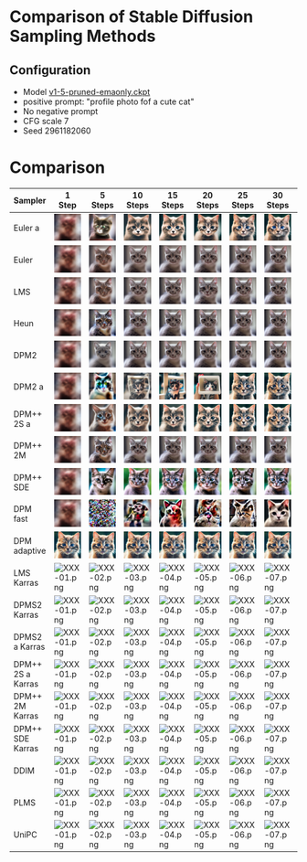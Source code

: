# Comparison of Stable Diffusion Sampling Methods

## Configuration
* Model [v1-5-pruned-emaonly.ckpt](https://huggingface.co/runwayml/stable-diffusion-v1-5/resolve/main/v1-5-pruned-emaonly.ckpt)
* positive prompt: "profile photo fof a cute cat"
* No negative prompt
* CFG scale 7
* Seed 2961182060


# Comparison

| Sampler | 1 <br> Step | 5 <br> Steps | 10 <br> Steps | 15 <br> Steps | 20 <br> Steps | 25 <br> Steps | 30 <br> Steps | 35 <br> Steps | 40 <br> Steps | 45 <br> Steps | 50 <br> Steps | 55 <br> Steps | 60 <br> Steps|
| - | - | - | -| - | - | - | - | - | - | - | - | - | - |
| Euler a | ![00000-2961182060.png](images/sd-comparison/00000-2961182060.png) | ![00001-2961182060.png](images/sd-comparison/00001-2961182060.png) | ![00002-2961182060.png](images/sd-comparison/00002-2961182060.png) | ![00003-2961182060.png](images/sd-comparison/00003-2961182060.png) | ![00004-2961182060.png](images/sd-comparison/00004-2961182060.png) | ![00005-2961182060.png](images/sd-comparison/00005-2961182060.png) | ![00006-2961182060.png](images/sd-comparison/00006-2961182060.png) | ![00007-2961182060.png](images/sd-comparison/00007-2961182060.png) | ![00008-2961182060.png](images/sd-comparison/00008-2961182060.png) | ![00009-2961182060.png](images/sd-comparison/00009-2961182060.png) | ![00010-2961182060.png](images/sd-comparison/00010-2961182060.png) | ![00011-2961182060.png](images/sd-comparison/00011-2961182060.png) | ![00012-2961182060.png](images/sd-comparison/00012-2961182060.png) |
| Euler | ![00013-2961182060.png](images/sd-comparison/00013-2961182060.png) | ![00014-2961182060.png](images/sd-comparison/00014-2961182060.png) | ![00015-2961182060.png](images/sd-comparison/00015-2961182060.png) | ![00016-2961182060.png](images/sd-comparison/00016-2961182060.png) | ![00017-2961182060.png](images/sd-comparison/00017-2961182060.png) | ![00019-2961182060.png](images/sd-comparison/00019-2961182060.png) | ![00020-2961182060.png](images/sd-comparison/00020-2961182060.png) | ![00021-2961182060.png](images/sd-comparison/00021-2961182060.png) | ![00022-2961182060.png](images/sd-comparison/00022-2961182060.png) | ![00023-2961182060.png](images/sd-comparison/00023-2961182060.png) | ![00024-2961182060.png](images/sd-comparison/00024-2961182060.png) | ![00025-2961182060.png](images/sd-comparison/00025-2961182060.png) | ![00026-2961182060.png](images/sd-comparison/00026-2961182060.png) |
| LMS | ![00027-2961182060.png](images/sd-comparison/00027-2961182060.png) | ![00028-2961182060.png](images/sd-comparison/00028-2961182060.png) | ![00029-2961182060.png](images/sd-comparison/00029-2961182060.png) | ![00030-2961182060.png](images/sd-comparison/00030-2961182060.png) | ![00031-2961182060.png](images/sd-comparison/00031-2961182060.png) | ![00032-2961182060.png](images/sd-comparison/00032-2961182060.png) | ![00033-2961182060.png](images/sd-comparison/00033-2961182060.png) | ![00034-2961182060.png](images/sd-comparison/00034-2961182060.png) | ![00035-2961182060.png](images/sd-comparison/00035-2961182060.png) | ![00036-2961182060.png](images/sd-comparison/00036-2961182060.png) | ![00037-2961182060.png](images/sd-comparison/00037-2961182060.png) | ![00038-2961182060.png](images/sd-comparison/00038-2961182060.png) | ![00039-2961182060.png](images/sd-comparison/00039-2961182060.png) |
| Heun | ![00040-2961182060.png](images/sd-comparison/00040-2961182060.png)| ![00041-2961182060.png](images/sd-comparison/00041-2961182060.png) | ![00042-2961182060.png](images/sd-comparison/00042-2961182060.png) | ![00043-2961182060.png](images/sd-comparison/00043-2961182060.png) | ![00044-2961182060.png](images/sd-comparison/00044-2961182060.png) | ![00045-2961182060.png](images/sd-comparison/00045-2961182060.png) | ![00046-2961182060.png](images/sd-comparison/00046-2961182060.png) | ![00047-2961182060.png](images/sd-comparison/00047-2961182060.png) | ![00048-2961182060.png](images/sd-comparison/00048-2961182060.png) | ![00049-2961182060.png](images/sd-comparison/00049-2961182060.png) | ![00050-2961182060.png](images/sd-comparison/00050-2961182060.png) | ![00051-2961182060.png](images/sd-comparison/00051-2961182060.png) | ![00052-2961182060.png](images/sd-comparison/00052-2961182060.png) |
| DPM2 | ![DPM2-01.png](images/sd-comparison/DPM2-01.png)| ![DPM2-02.png](images/sd-comparison/DPM2-02.png) | ![DPM2-03.png](images/sd-comparison/DPM2-03.png) | ![DPM2-04.png](images/sd-comparison/DPM2-04.png) | ![DPM2-05.png](images/sd-comparison/DPM2-05.png) | ![DPM2-06.png](images/sd-comparison/DPM2-06.png) | ![DPM2-07.png](images/sd-comparison/DPM2-07.png) | ![DPM2-08.png](images/sd-comparison/DPM2-08.png) | ![DPM2-09.png](images/sd-comparison/DPM2-09.png) | ![DPM2-10.png](images/sd-comparison/DPM2-10.png) | ![DPM2-11.png](images/sd-comparison/DPM2-11.png) | ![DPM2-12.png](images/sd-comparison/DPM2-12.png) | ![DPM2-13.png](images/sd-comparison/DPM2-13.png) | 
| DPM2 a | ![DPM2-a-01.png](images/sd-comparison/DPM2-a-01.png)| ![DPM2-a-02.png](images/sd-comparison/DPM2-a-02.png) | ![DPM2-a-03.png](images/sd-comparison/DPM2-a-03.png) | ![DPM2-a-04.png](images/sd-comparison/DPM2-a-04.png) | ![DPM2-a-05.png](images/sd-comparison/DPM2-a-05.png) | ![DPM2-a-06.png](images/sd-comparison/DPM2-a-06.png) | ![DPM2-a-07.png](images/sd-comparison/DPM2-a-07.png) | ![DPM2-a-08.png](images/sd-comparison/DPM2-a-08.png) | ![DPM2-a-09.png](images/sd-comparison/DPM2-a-09.png) | ![DPM2-a-10.png](images/sd-comparison/DPM2-a-10.png) | ![DPM2-a-11.png](images/sd-comparison/DPM2-a-11.png) | ![DPM2-a-12.png](images/sd-comparison/DPM2-a-12.png) | ![DPM2-a-13.png](images/sd-comparison/DPM2-a-13.png) | 
| DPM++ 2S a | ![DPM++2S-a-01.png](images/sd-comparison/DPM++2S-a-01.png)| ![DPM++2S-a-02.png](images/sd-comparison/DPM++2S-a-02.png) | ![DPM++2S-a-03.png](images/sd-comparison/DPM++2S-a-03.png) | ![DPM++2S-a-04.png](images/sd-comparison/DPM++2S-a-04.png) | ![DPM++2S-a-05.png](images/sd-comparison/DPM++2S-a-05.png) | ![DPM++2S-a-06.png](images/sd-comparison/DPM++2S-a-06.png) | ![DPM++2S-a-07.png](images/sd-comparison/DPM++2S-a-07.png) | ![DPM++2S-a-08.png](images/sd-comparison/DPM++2S-a-08.png) | ![DPM++2S-a-09.png](images/sd-comparison/DPM++2S-a-09.png) | ![DPM++2S-a-10.png](images/sd-comparison/DPM++2S-a-10.png) | ![DPM++2S-a-11.png](images/sd-comparison/DPM++2S-a-11.png) | ![DPM++2S-a-12.png](images/sd-comparison/DPM++2S-a-12.png) | ![DPM++2S-a-13.png](images/sd-comparison/DPM++2S-a-13.png) | 
| DPM++ 2M | ![DPM++2M-01.png](images/sd-comparison/DPM++2M-01.png)| ![DPM++2M-02.png](images/sd-comparison/DPM++2M-02.png) | ![DPM++2M-03.png](images/sd-comparison/DPM++2M-03.png) | ![DPM++2M-04.png](images/sd-comparison/DPM++2M-04.png) | ![DPM++2M-05.png](images/sd-comparison/DPM++2M-05.png) | ![DPM++2M-06.png](images/sd-comparison/DPM++2M-06.png) | ![DPM++2M-07.png](images/sd-comparison/DPM++2M-07.png) | ![DPM++2M-08.png](images/sd-comparison/DPM++2M-08.png) | ![DPM++2M-09.png](images/sd-comparison/DPM++2M-09.png) | ![DPM++2M-10.png](images/sd-comparison/DPM++2M-10.png) | ![DPM++2M-11.png](images/sd-comparison/DPM++2M-11.png) | ![DPM++2M-12.png](images/sd-comparison/DPM++2M-12.png) | ![DPM++2M-13.png](images/sd-comparison/DPM++2M-13.png) | 
| DPM++ SDE | ![DPM++SDE-01.png](images/sd-comparison/DPM++SDE-01.png)| ![DPM++SDE-02.png](images/sd-comparison/DPM++SDE-02.png) | ![DPM++SDE-03.png](images/sd-comparison/DPM++SDE-03.png) | ![DPM++SDE-04.png](images/sd-comparison/DPM++SDE-04.png) | ![DPM++SDE-05.png](images/sd-comparison/DPM++SDE-05.png) | ![DPM++SDE-06.png](images/sd-comparison/DPM++SDE-06.png) | ![DPM++SDE-07.png](images/sd-comparison/DPM++SDE-07.png) | ![DPM++SDE-08.png](images/sd-comparison/DPM++SDE-08.png) | ![DPM++SDE-09.png](images/sd-comparison/DPM++SDE-09.png) | ![DPM++SDE-10.png](images/sd-comparison/DPM++SDE-10.png) | ![DPM++SDE-11.png](images/sd-comparison/DPM++SDE-11.png) | ![DPM++SDE-12.png](images/sd-comparison/DPM++SDE-12.png) | ![DPM++SDE-13.png](images/sd-comparison/DPM++SDE-13.png) | 
| DPM fast | ![DPM-fast-01.png](images/sd-comparison/DPM-fast-01.png)| ![DPM-fast-02.png](images/sd-comparison/DPM-fast-02.png) | ![DPM-fast-03.png](images/sd-comparison/DPM-fast-03.png) | ![DPM-fast-04.png](images/sd-comparison/DPM-fast-04.png) | ![DPM-fast-05.png](images/sd-comparison/DPM-fast-05.png) | ![DPM-fast-06.png](images/sd-comparison/DPM-fast-06.png) | ![DPM-fast-07.png](images/sd-comparison/DPM-fast-07.png) | ![DPM-fast-08.png](images/sd-comparison/DPM-fast-08.png) | ![DPM-fast-09.png](images/sd-comparison/DPM-fast-09.png) | ![DPM-fast-10.png](images/sd-comparison/DPM-fast-10.png) | ![DPM-fast-11.png](images/sd-comparison/DPM-fast-11.png) | ![DPM-fast-12.png](images/sd-comparison/DPM-fast-12.png) | ![DPM-fast-13.png](images/sd-comparison/DPM-fast-13.png) | 
| DPM adaptive | ![DPM-adaptive-01.png](images/sd-comparison/DPM-adaptive-01.png)| ![DPM-adaptive-02.png](images/sd-comparison/DPM-adaptive-02.png) | ![DPM-adaptive-03.png](images/sd-comparison/DPM-adaptive-03.png) | ![DPM-adaptive-04.png](images/sd-comparison/DPM-adaptive-04.png) | ![DPM-adaptive-05.png](images/sd-comparison/DPM-adaptive-05.png) | ![DPM-adaptive-06.png](images/sd-comparison/DPM-adaptive-06.png) | ![DPM-adaptive-07.png](images/sd-comparison/DPM-adaptive-07.png) | ![DPM-adaptive-08.png](images/sd-comparison/DPM-adaptive-08.png) | ![DPM-adaptive-09.png](images/sd-comparison/DPM-adaptive-09.png) | ![DPM-adaptive-10.png](images/sd-comparison/DPM-adaptive-10.png) | ![DPM-adaptive-11.png](images/sd-comparison/DPM-adaptive-11.png) | ![DPM-adaptive-12.png](images/sd-comparison/DPM-adaptive-12.png) | ![DPM-adaptive-13.png](images/sd-comparison/DPM-adaptive-13.png) | 
| LMS Karras | ![XXX-01.png](images/sd-comparison/XXX-01.png)| ![XXX-02.png](images/sd-comparison/XXX-02.png) | ![XXX-03.png](images/sd-comparison/XXX-03.png) | ![XXX-04.png](images/sd-comparison/XXX-04.png) | ![XXX-05.png](images/sd-comparison/XXX-05.png) | ![XXX-06.png](images/sd-comparison/XXX-06.png) | ![XXX-07.png](images/sd-comparison/XXX-07.png) | ![XXX-08.png](images/sd-comparison/XXX-08.png) | ![XXX-09.png](images/sd-comparison/XXX-09.png) | ![XXX-10.png](images/sd-comparison/XXX-10.png) | ![XXX-11.png](images/sd-comparison/XXX-11.png) | ![XXX-12.png](images/sd-comparison/XXX-12.png) | ![XXX-13.png](images/sd-comparison/XXX-13.png) | 
| DPMS2 Karras | ![XXX-01.png](images/sd-comparison/XXX-01.png)| ![XXX-02.png](images/sd-comparison/XXX-02.png) | ![XXX-03.png](images/sd-comparison/XXX-03.png) | ![XXX-04.png](images/sd-comparison/XXX-04.png) | ![XXX-05.png](images/sd-comparison/XXX-05.png) | ![XXX-06.png](images/sd-comparison/XXX-06.png) | ![XXX-07.png](images/sd-comparison/XXX-07.png) | ![XXX-08.png](images/sd-comparison/XXX-08.png) | ![XXX-09.png](images/sd-comparison/XXX-09.png) | ![XXX-10.png](images/sd-comparison/XXX-10.png) | ![XXX-11.png](images/sd-comparison/XXX-11.png) | ![XXX-12.png](images/sd-comparison/XXX-12.png) | ![XXX-13.png](images/sd-comparison/XXX-13.png) | 
| DPMS2 a Karras | ![XXX-01.png](images/sd-comparison/XXX-01.png)| ![XXX-02.png](images/sd-comparison/XXX-02.png) | ![XXX-03.png](images/sd-comparison/XXX-03.png) | ![XXX-04.png](images/sd-comparison/XXX-04.png) | ![XXX-05.png](images/sd-comparison/XXX-05.png) | ![XXX-06.png](images/sd-comparison/XXX-06.png) | ![XXX-07.png](images/sd-comparison/XXX-07.png) | ![XXX-08.png](images/sd-comparison/XXX-08.png) | ![XXX-09.png](images/sd-comparison/XXX-09.png) | ![XXX-10.png](images/sd-comparison/XXX-10.png) | ![XXX-11.png](images/sd-comparison/XXX-11.png) | ![XXX-12.png](images/sd-comparison/XXX-12.png) | ![XXX-13.png](images/sd-comparison/XXX-13.png) | 
| DPM++ 2S a Karras | ![XXX-01.png](images/sd-comparison/XXX-01.png)| ![XXX-02.png](images/sd-comparison/XXX-02.png) | ![XXX-03.png](images/sd-comparison/XXX-03.png) | ![XXX-04.png](images/sd-comparison/XXX-04.png) | ![XXX-05.png](images/sd-comparison/XXX-05.png) | ![XXX-06.png](images/sd-comparison/XXX-06.png) | ![XXX-07.png](images/sd-comparison/XXX-07.png) | ![XXX-08.png](images/sd-comparison/XXX-08.png) | ![XXX-09.png](images/sd-comparison/XXX-09.png) | ![XXX-10.png](images/sd-comparison/XXX-10.png) | ![XXX-11.png](images/sd-comparison/XXX-11.png) | ![XXX-12.png](images/sd-comparison/XXX-12.png) | ![XXX-13.png](images/sd-comparison/XXX-13.png) | 
| DPM++ 2M Karras | ![XXX-01.png](images/sd-comparison/XXX-01.png)| ![XXX-02.png](images/sd-comparison/XXX-02.png) | ![XXX-03.png](images/sd-comparison/XXX-03.png) | ![XXX-04.png](images/sd-comparison/XXX-04.png) | ![XXX-05.png](images/sd-comparison/XXX-05.png) | ![XXX-06.png](images/sd-comparison/XXX-06.png) | ![XXX-07.png](images/sd-comparison/XXX-07.png) | ![XXX-08.png](images/sd-comparison/XXX-08.png) | ![XXX-09.png](images/sd-comparison/XXX-09.png) | ![XXX-10.png](images/sd-comparison/XXX-10.png) | ![XXX-11.png](images/sd-comparison/XXX-11.png) | ![XXX-12.png](images/sd-comparison/XXX-12.png) | ![XXX-13.png](images/sd-comparison/XXX-13.png) | 
| DPM++ SDE Karras | ![XXX-01.png](images/sd-comparison/XXX-01.png)| ![XXX-02.png](images/sd-comparison/XXX-02.png) | ![XXX-03.png](images/sd-comparison/XXX-03.png) | ![XXX-04.png](images/sd-comparison/XXX-04.png) | ![XXX-05.png](images/sd-comparison/XXX-05.png) | ![XXX-06.png](images/sd-comparison/XXX-06.png) | ![XXX-07.png](images/sd-comparison/XXX-07.png) | ![XXX-08.png](images/sd-comparison/XXX-08.png) | ![XXX-09.png](images/sd-comparison/XXX-09.png) | ![XXX-10.png](images/sd-comparison/XXX-10.png) | ![XXX-11.png](images/sd-comparison/XXX-11.png) | ![XXX-12.png](images/sd-comparison/XXX-12.png) | ![XXX-13.png](images/sd-comparison/XXX-13.png) | 
| DDIM | ![XXX-01.png](images/sd-comparison/XXX-01.png)| ![XXX-02.png](images/sd-comparison/XXX-02.png) | ![XXX-03.png](images/sd-comparison/XXX-03.png) | ![XXX-04.png](images/sd-comparison/XXX-04.png) | ![XXX-05.png](images/sd-comparison/XXX-05.png) | ![XXX-06.png](images/sd-comparison/XXX-06.png) | ![XXX-07.png](images/sd-comparison/XXX-07.png) | ![XXX-08.png](images/sd-comparison/XXX-08.png) | ![XXX-09.png](images/sd-comparison/XXX-09.png) | ![XXX-10.png](images/sd-comparison/XXX-10.png) | ![XXX-11.png](images/sd-comparison/XXX-11.png) | ![XXX-12.png](images/sd-comparison/XXX-12.png) | ![XXX-13.png](images/sd-comparison/XXX-13.png) | 
| PLMS | ![XXX-01.png](images/sd-comparison/XXX-01.png)| ![XXX-02.png](images/sd-comparison/XXX-02.png) | ![XXX-03.png](images/sd-comparison/XXX-03.png) | ![XXX-04.png](images/sd-comparison/XXX-04.png) | ![XXX-05.png](images/sd-comparison/XXX-05.png) | ![XXX-06.png](images/sd-comparison/XXX-06.png) | ![XXX-07.png](images/sd-comparison/XXX-07.png) | ![XXX-08.png](images/sd-comparison/XXX-08.png) | ![XXX-09.png](images/sd-comparison/XXX-09.png) | ![XXX-10.png](images/sd-comparison/XXX-10.png) | ![XXX-11.png](images/sd-comparison/XXX-11.png) | ![XXX-12.png](images/sd-comparison/XXX-12.png) | ![XXX-13.png](images/sd-comparison/XXX-13.png) | 
| UniPC | ![XXX-01.png](images/sd-comparison/XXX-01.png)| ![XXX-02.png](images/sd-comparison/XXX-02.png) | ![XXX-03.png](images/sd-comparison/XXX-03.png) | ![XXX-04.png](images/sd-comparison/XXX-04.png) | ![XXX-05.png](images/sd-comparison/XXX-05.png) | ![XXX-06.png](images/sd-comparison/XXX-06.png) | ![XXX-07.png](images/sd-comparison/XXX-07.png) | ![XXX-08.png](images/sd-comparison/XXX-08.png) | ![XXX-09.png](images/sd-comparison/XXX-09.png) | ![XXX-10.png](images/sd-comparison/XXX-10.png) | ![XXX-11.png](images/sd-comparison/XXX-11.png) | ![XXX-12.png](images/sd-comparison/XXX-12.png) | ![XXX-13.png](images/sd-comparison/XXX-13.png) | 